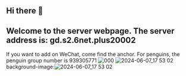 
## Hi there 👋
## Welcome to the server webpage. The server address is: gd.s2.6net.plus20002
If you want to add on WeChat, come find the anchor. For penguins, the penguin group number is 939305771
![000](https://github.com/FFG1124/FFG1124/assets/171813209/dbec1c96-3549-40d8-9d30-dade9c1b44ad)
![2024-06-07_17 53 02](https://github.com/FFG1124/FFG1124/assets/171813209/aad1e1ee-1220-48f5-93ad-255e99a128e8)
background-image:![2024-06-07_17 53 02](https://github.com/FFG1124/FFG1124/assets/171813209/aad1e1ee-1220-48f5-93ad-255e99a128e8)


<!--
**FFG1124/FFG1124** is a ✨ _special_ ✨ repository because its `README.md` (this file) appears on your GitHub profile.


Here are some ideas to get you started:

- 🔭 I’m currently working on ...
- 🌱 I’m currently learning ...
- 👯 I’m looking to collaborate on ...
- 🤔 I’m looking for help with ...
- 💬 Ask me about ...
- 📫 How to reach me: ...
- 😄 Pronouns: ...
- ⚡ Fun fact: ...
-->

